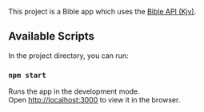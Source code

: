 This project is a Bible app which uses the [Bible API (Kjv)](https://github.com/Olatokumbo/Bible-API).

## Available Scripts

In the project directory, you can run:

### `npm start`

Runs the app in the development mode.<br />
Open [http://localhost:3000](http://localhost:3000) to view it in the browser.

